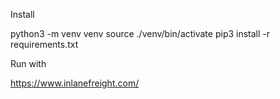 Install 


python3 -m venv venv
source ./venv/bin/activate
pip3 install -r requirements.txt


Run with



https://www.inlanefreight.com/